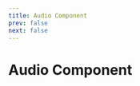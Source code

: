 ```yaml
---
title: Audio Component
prev: false
next: false
---
```


# Audio Component

<backgroundMusic1 />
<backgroundMusic2 />
<test/>
